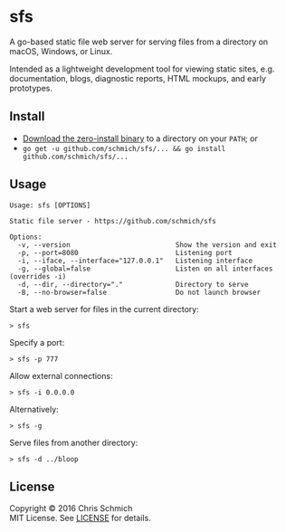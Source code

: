 # sfs

A go-based static file web server for serving files from a directory on macOS, Windows, or Linux.

Intended as a lightweight development tool for viewing static sites, e.g. documentation, blogs, diagnostic reports, HTML mockups, and early prototypes.

## Install

- [Download the zero-install binary](https://github.com/schmich/sfs/releases) to a directory on your `PATH`; or
- `go get -u github.com/schmich/sfs/... && go install github.com/schmich/sfs/...`

## Usage

```
Usage: sfs [OPTIONS]

Static file server - https://github.com/schmich/sfs

Options:
  -v, --version                          Show the version and exit
  -p, --port=8080                        Listening port
  -i, --iface, --interface="127.0.0.1"   Listening interface
  -g, --global=false                     Listen on all interfaces (overrides -i)
  -d, --dir, --directory="."             Directory to serve
  -B, --no-browser=false                 Do not launch browser
```

Start a web server for files in the current directory:

```
> sfs
```

Specify a port:

```
> sfs -p 777
```

Allow external connections:

```
> sfs -i 0.0.0.0
```

Alternatively:

```
> sfs -g
```

Serve files from another directory:

```
> sfs -d ../bloop
```

## License

Copyright &copy; 2016 Chris Schmich
<br />
MIT License. See [LICENSE](LICENSE) for details.
